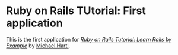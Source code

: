 # Ruby on Rails TUtorial: First application

This is the first application for
[*Ruby on Rails Tutorial: Learn Rails by Example*](http://railstutorial.org/)
by [Michael Hartl](http://michaelhartl.com/).
